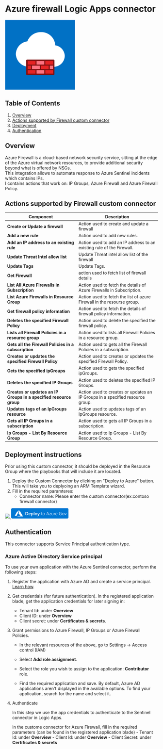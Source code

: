 # Azure firewall Logic Apps connector

![Azure Firewall](./AzureFirewallCustomConnector.png)<br>
## Table of Contents

1. [Overview](#overview)
1. [Actions supported by Firewall custom connector](#actions)
1. [Deployment](#deployment)
1. [Authentication](#Authentication)

<a name="overview">

## Overview
Azure Firewall is a cloud-based network security service, sitting at the edge of the Azure virtual network resources, to provide additional security beyond what is offered by NSGs. <br>
This integration allows to automate response to Azure Sentinel incidents which contains IPs. <br>
I contains actions that work on: IP Groups, Azure Firewall and Azure Firewall Policy.


<a name="actions">

## Actions supported by Firewall custom connector

| Component | Description |
| --------- | -------------- |
| **Create or Update a firewall** | Action used to create and update a firewall|
| **Add a new rule** | Action used to add new rules.|
| **Add an IP address to an existing rule** | Action used to add an IP address to an existing rule of the Firewall.|
| **Update Threat Intel allow list** |Update Threat intel allow list of the firewall|
| **Update Tags** |Update Tags.|
| **Get Firewall** | action used to fetch list of firewall details|
| **List All Azure Firewalls in Subscription** | Action used to fetch the details of Azure Firewalls in Subscription.|
| **List Azure Firewalls in Resource Group** | Action used to fetch the list of azure Firewall in the resourse group. |
| **Get firewall policy information** | Action used to fetch the details of firewall policy information. |
| **Deletes the specified Firewall Policy** | Action used to delete the specified the firewall policy. |
| **Lists all Firewall Policies in a resource group** | Action used to lists all Firewall Policies in a resource group. |
| **Gets all the Firewall Policies in a subscription** | Action used to gets all the Firewall Policies in a subscription. |
| **Creates or updates the specified Firewall Policy** | Action used to creates or updates the specified Firewall Policy. |
| **Gets the specified ipGroups** | Action used to gets the specified ipGroups. |
| **Deletes the specified IP Groups** | Action used to deletes the specified IP Groups. |
| **Creates or updates an IP Groups in a specified resource group** | Action used to creates or updates an IP Groups in a specified resource group. |
| **Updates tags of an IpGroups resource** | Action used to updates tags of an IpGroups resource. |
| **Gets all IP Groups in a subscription** | Action used to gets all IP Groups in a subscription. |
| **Ip Groups - List By Resource Group** | Action used to Ip Groups - List By Resource Group. |

<a name="deployment">

## Deployment instructions 

Prior using this custom connector, it should be deployed in the Resource Group where the playbooks that will include it are located.
<br>
1. Deploy the Custom Connector by clicking on "Deploy to Azure" button. This will take you to deplyoing an ARM Template wizard.
2. Fill in the required paramteres:
    * Connector name: Please enter the custom connector(ex:contoso firewall connector)

<a href="https://portal.azure.com/#create/Microsoft.Template/uri/https%3A%2F%2Fraw.githubusercontent.com%2FAzure%2FAzure-Sentinel%2Fmaster%2FPlaybooks%2FAzureFirewall%2FAzureFirewallConnector%2Fazuredeploy.json" target="_blank">
    <img src="https://aka.ms/deploytoazurebutton"/>
</a>

<a href="https://portal.azure.us/#create/Microsoft.Template/uri/https%3A%2F%2Fraw.githubusercontent.com%2FAzure%2FAzure-Sentinel%2Fmaster%2FPlaybooks%2FAzureFirewall%2FAzureFirewallConnector%2Fazuredeploy.json" target="_blank">
   <img src="https://raw.githubusercontent.com/Azure/azure-quickstart-templates/master/1-CONTRIBUTION-GUIDE/images/deploytoazuregov.png"/>    
</a>


<a name="authentication">

## Authentication
This connector supports Service Principal authentication type.
### Azure Active Directory Service principal
To use your own application with the Azure Sentinel connector, perform the following steps:

1. Register the application with Azure AD and create a service principal. [Learn how](https://docs.microsoft.com/azure/active-directory/develop/howto-create-service-principal-portal#register-an-application-with-azure-ad-and-create-a-service-principal).

1. Get credentials (for future authentication).
    In the registered application blade, get the application credentials for later signing in:

    - Tenant Id: under **Overview**
    - Client ID: under **Overview**
    - Client secret: under **Certificates & secrets**.

1. Grant permissions to Azure Firewall, IP Groups or Azure Firewall Policies.

    - In the relevant resources of the above, go to Settings -> Access control (IAM)

    - Select **Add role assignment**.

    - Select the role you wish to assign to the application: **Contributor** role.

    - Find the required application and save. By default, Azure AD applications aren't displayed in the available options. To find your application, search for the name and select it.

1. Authenticate

    In this step we use the app credentials to authenticate to the Sentinel connector in Logic Apps.

    In the custome connector for Azure Firewall, fill in the required parameters (can be found in the registered application blade)
        - Tenant Id: under **Overview**
        - Client Id: under **Overview**
        - Client Secret: under **Certificates & secrets**

